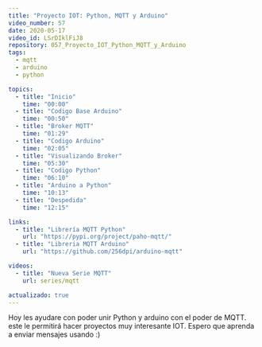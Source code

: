 ```yaml
---
title: "Proyecto IOT: Python, MQTT y Arduino"
video_number: 57
date: 2020-05-17
video_id: LSrDIklFiJ8
repository: 057_Proyecto_IOT_Python_MQTT_y_Arduino
tags:
  - mqtt
  - arduino
  - python

topics:
  - title: "Inicio"
    time: "00:00"
  - title: "Codigo Base Arduino"
    time: "00:50"
  - title: "Broker MQTT"
    time: "01:29"
  - title: "Codigo Arduino"
    time: "02:05"
  - title: "Visualizando Broker"
    time: "05:30"
  - title: "Codigo Python"
    time: "06:10"
  - title: "Arduino a Python"
    time: "10:13"
  - title: "Despedida"
    time: "12:15"

links:
  - title: "Librería MQTT Python"
    url: "https://pypi.org/project/paho-mqtt/"
  - title: "Libreria MQTT Arduino"
    url: "https://github.com/256dpi/arduino-mqtt"

videos:
  - title: "Nueva Serie MQTT"
    url: series/mqtt

actualizado: true
---
```


Hoy les ayudare con poder unir Python y arduino con el poder de MQTT. este le permitirá hacer proyectos muy interesante IOT. Espero que aprenda a enviar mensajes usando :)
